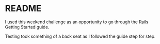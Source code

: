 # README

I used this weekend challenge as an opportunity to go through the Rails Getting Started guide.

Testing took something of a back seat as I followed the guide step for step.
